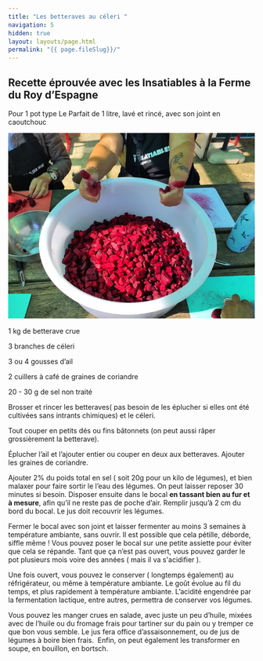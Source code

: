 ```yaml
---
title: "Les betteraves au céleri "
navigation: 5
hidden: true
layout: layouts/page.html
permalink: "{{ page.fileSlug}}/"
---
```

## Recette éprouvée avec les Insatiables à la Ferme du Roy d’Espagne 

Pour 1 pot type Le Parfait de 1 litre, lavé et rincé, avec son joint en caoutchouc 

![](/images/uploads/54001408381_e5bed5c425_c.jpg)

1 kg de betterave crue

3 branches de céleri 

3 ou 4 gousses d’ail 

2 cuillers à café de graines de coriandre

20 - 30 g de sel non traité

Brosser et rincer les betteraves( pas besoin de les éplucher si elles ont été cultivées sans intrants chimiques) et le céleri. 

Tout couper en petits dés ou fins bâtonnets (on peut aussi râper grossièrement la betterave).

Éplucher l’ail et l’ajouter entier ou couper en deux aux betteraves. Ajouter les graines de coriandre.

Ajouter 2% du poids total en sel ( soit 20g pour un kilo de légumes), et bien malaxer pour faire sortir le l’eau des légumes. On peut laisser reposer 30 minutes si besoin. Disposer ensuite dans le bocal **en tassant bien au fur et à mesure**, afin qu’il ne reste pas de poche d’air. Remplir jusqu’à 2 cm du bord du bocal. Le jus doit recouvrir les légumes. 

Fermer le bocal avec son joint et laisser fermenter au moins 3 semaines à température ambiante, sans ouvrir. Il est possible que cela pétille, déborde, siffle même ! Vous pouvez poser le bocal sur une petite assiette pour éviter que cela se répande. Tant que ça n’est pas ouvert, vous pouvez garder le pot plusieurs mois voire des années ( mais il va s'acidifier ).

Une fois ouvert, vous pouvez le conserver ( longtemps également) au réfrigérateur, ou même à température ambiante. Le goût évolue au fil du temps, et plus rapidement à température ambiante. L’acidité engendrée par la fermentation lactique, entre autres, permettra de conserver vos légumes. 

Vous pouvez les manger crues en salade, avec juste un peu d’huile, mixées avec de l’huile ou du fromage frais pour tartiner sur du pain ou y tremper ce que bon vous semble. Le jus fera office d’assaisonnement, ou de jus de légumes à boire bien frais.  Enfin, on peut également les transformer en soupe, en bouillon, en bortsch.